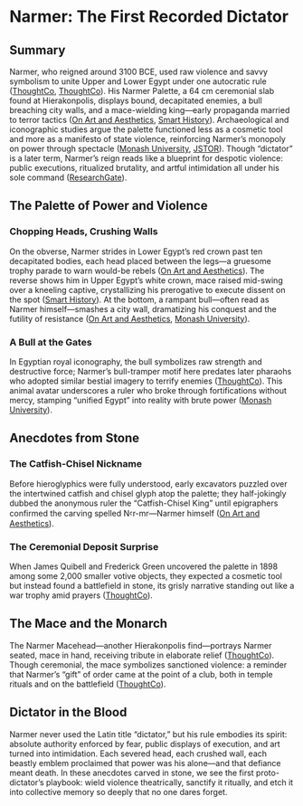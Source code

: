 # Narmer: The First Recorded Dictator

## Summary

Narmer, who reigned around 3100 BCE, used raw violence and savvy symbolism to unite Upper and Lower Egypt under one autocratic rule ([ThoughtCo][1], [ThoughtCo][1]). His Narmer Palette, a 64 cm ceremonial slab found at Hierakonpolis, displays bound, decapitated enemies, a bull breaching city walls, and a mace-wielding king—early propaganda married to terror tactics ([On Art and Aesthetics][2], [Smart History][3]). Archaeological and iconographic studies argue the palette functioned less as a cosmetic tool and more as a manifesto of state violence, reinforcing Narmer’s monopoly on power through spectacle ([Monash University][4], [JSTOR][5]). Though “dictator” is a later term, Narmer’s reign reads like a blueprint for despotic violence: public executions, ritualized brutality, and artful intimidation all under his sole command ([ResearchGate][6]).

## The Palette of Power and Violence

### Chopping Heads, Crushing Walls

On the obverse, Narmer strides in Lower Egypt’s red crown past ten decapitated bodies, each head placed between the legs—a gruesome trophy parade to warn would-be rebels ([On Art and Aesthetics][2]). The reverse shows him in Upper Egypt’s white crown, mace raised mid-swing over a kneeling captive, crystallizing his prerogative to execute dissent on the spot ([Smart History][3]). At the bottom, a rampant bull—often read as Narmer himself—smashes a city wall, dramatizing his conquest and the futility of resistance ([On Art and Aesthetics][2], [Monash University][4]).

### A Bull at the Gates

In Egyptian royal iconography, the bull symbolizes raw strength and destructive force; Narmer’s bull-tramper motif here predates later pharaohs who adopted similar bestial imagery to terrify enemies ([ThoughtCo][1]). This animal avatar underscores a ruler who broke through fortifications without mercy, stamping “unified Egypt” into reality with brute power ([Monash University][4]).

## Anecdotes from Stone

### The Catfish-Chisel Nickname

Before hieroglyphics were fully understood, early excavators puzzled over the intertwined catfish and chisel glyph atop the palette; they half-jokingly dubbed the anonymous ruler the “Catfish-Chisel King” until epigraphers confirmed the carving spelled Nꜥr-mr—Narmer himself ([On Art and Aesthetics][2]).

### The Ceremonial Deposit Surprise

When James Quibell and Frederick Green uncovered the palette in 1898 among some 2,000 smaller votive objects, they expected a cosmetic tool but instead found a battlefield in stone, its grisly narrative standing out like a war trophy amid prayers ([ThoughtCo][1]).

## The Mace and the Monarch

The Narmer Macehead—another Hierakonpolis find—portrays Narmer seated, mace in hand, receiving tribute in elaborate relief ([ThoughtCo][1]). Though ceremonial, the mace symbolizes sanctioned violence: a reminder that Narmer’s “gift” of order came at the point of a club, both in temple rituals and on the battlefield ([ThoughtCo][1]).

## Dictator in the Blood

Narmer never used the Latin title “dictator,” but his rule embodies its spirit: absolute authority enforced by fear, public displays of execution, and art turned into intimidation. Each severed head, each crushed wall, each beastly emblem proclaimed that power was his alone—and that defiance meant death. In these anecdotes carved in stone, we see the first proto-dictator’s playbook: wield violence theatrically, sanctify it ritually, and etch it into collective memory so deeply that no one dares forget.

[1]: https://www.thoughtco.com/narmer-palette-early-period-ancient-egypt-171919?utm_source=chatgpt.com "The Narmer Palette: Politics in Early Dynastic Egypt - ThoughtCo"
[2]: https://onartandaesthetics.com/2016/01/24/the-palette-of-narmer/?utm_source=chatgpt.com "The Palette of Narmer - On Art and Aesthetics"
[3]: https://smarthistory.org/palette-of-king-narmer/?utm_source=chatgpt.com "Palette of King Narmer - Smarthistory"
[4]: https://www.monash.edu/__data/assets/pdf_file/0018/1712016/suelzlearticle1.pdf?utm_source=chatgpt.com "[PDF] Article no - Monash University"
[5]: https://www.jstor.org/stable/27045078?utm_source=chatgpt.com "Violence and the early Egyptian state - jstor"
[6]: https://www.researchgate.net/publication/322325977_What_a_King_is_this_Narmer_and_the_Concept_of_the_Ruler?utm_source=chatgpt.com "What a King is this: Narmer and the Concept of the Ruler"
